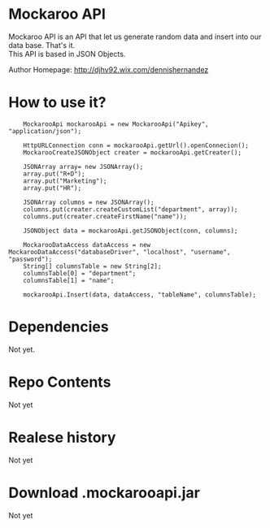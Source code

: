 Mockaroo API
================

Mockaroo API is an API that let us generate random data and insert into our data base. That's it.<br />
This API is based in JSON Objects.

Author Homepage:      http://djhv92.wix.com/dennishernandez<br />

How to use it?
==============

        MockarooApi mockarooApi = new MockarooApi("Apikey", "application/json"); 

        HttpURLConnection conn = mockarooApi.getUrl().openConnecion();
		MockarooCreateJSONObject creater = mockarooApi.getCreater();
		
		JSONArray array= new JSONArray();
		array.put("R+D");
		array.put("Marketing");
		array.put("HR");

		JSONArray columns = new JSONArray();
		columns.put(creater.createCustomList("department", array));
		columns.put(creater.createFirstName("name"));

		JSONObject data = mockarooApi.getJSONObject(conn, columns);
	
		MockarooDataAccess dataAccess = new MockarooDataAccess("databaseDriver", "localhost", "username", "password");
		String[] columnsTable = new String[2];
		columnsTable[0] = "department";
		columnsTable[1] = "name";
		
		mockarooApi.Insert(data, dataAccess, "tableName", columnsTable);

Dependencies
=============
Not yet.

Repo Contents
=============

Not yet

Realese history
======================
Not yet

Download .mockarooapi.jar
=======================
Not yet

